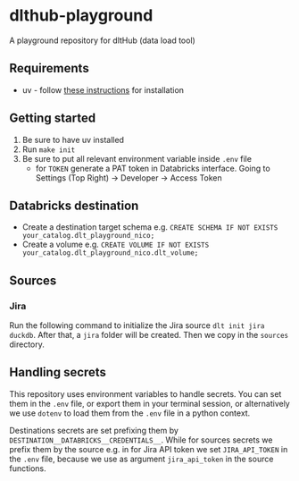 # dlthub-playground
A playground repository for dltHub (data load tool)

## Requirements
* uv - follow [these instructions](https://docs.astral.sh/uv/getting-started/installation/) for installation

## Getting started
1. Be sure to have uv installed
2. Run `make init`
3. Be sure to put all relevant environment variable inside `.env` file
    * for `TOKEN` generate a PAT token in Databricks interface. Going to Settings (Top Right) -> Developer -> Access Token


## Databricks destination
* Create a destination target schema e.g. `CREATE SCHEMA IF NOT EXISTS your_catalog.dlt_playground_nico;`
* Create a volume e.g. `CREATE VOLUME IF NOT EXISTS your_catalog.dlt_playground_nico.dlt_volume;`

## Sources

### Jira
Run the following command to initialize the Jira source `dlt init jira duckdb`.
After that, a `jira` folder will be created. Then we copy in the `sources` directory.

## Handling secrets
This repository uses environment variables to handle secrets.
You can set them in the `.env` file, or export them in your terminal session, or alternatively we use `dotenv` to load them from the `.env` file in a python context.

Destinations secrets are set prefixing them by `DESTINATION__DATABRICKS__CREDENTIALS__`.
While for sources secrets we prefix them by the source e.g. in for Jira API token we set `JIRA_API_TOKEN` in the `.env` file, because we use
as argument `jira_api_token` in the source functions.
